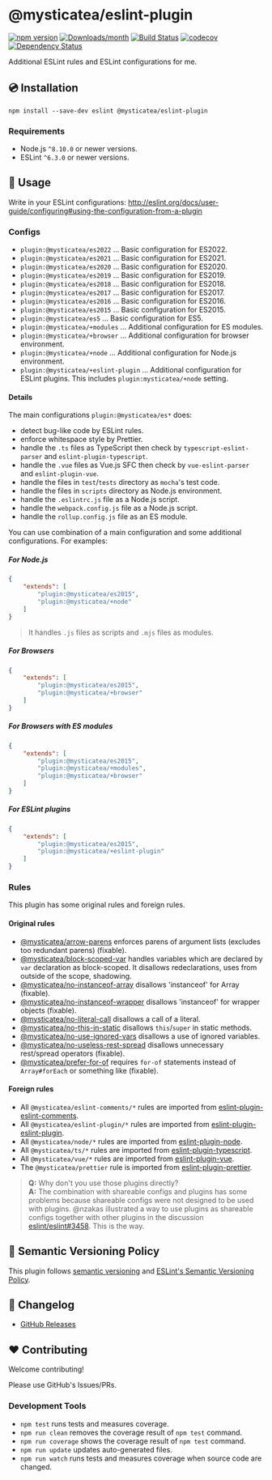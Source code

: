 # @mysticatea/eslint-plugin

[![npm version](https://img.shields.io/npm/v/@mysticatea/eslint-plugin.svg)](https://www.npmjs.com/package/@mysticatea/eslint-plugin)
[![Downloads/month](https://img.shields.io/npm/dm/@mysticatea/eslint-plugin.svg)](http://www.npmtrends.com/@mysticatea/eslint-plugin)
[![Build Status](https://github.com/mysticatea/eslint-plugin/workflows/CI/badge.svg)](https://github.com/mysticatea/eslint-plugin/actions)
[![codecov](https://codecov.io/gh/mysticatea/eslint-plugin/branch/master/graph/badge.svg)](https://codecov.io/gh/mysticatea/eslint-plugin)
[![Dependency Status](https://david-dm.org/mysticatea/eslint-plugin.svg)](https://david-dm.org/mysticatea/eslint-plugin)

Additional ESLint rules and ESLint configurations for me.

## 💿 Installation

```
npm install --save-dev eslint @mysticatea/eslint-plugin
```

### Requirements

- Node.js `^8.10.0` or newer versions.
- ESLint `^6.3.0` or newer versions.

## 📖 Usage

Write in your ESLint configurations: http://eslint.org/docs/user-guide/configuring#using-the-configuration-from-a-plugin

### Configs

- `plugin:@mysticatea/es2022` ... Basic configuration for ES2022.
- `plugin:@mysticatea/es2021` ... Basic configuration for ES2021.
- `plugin:@mysticatea/es2020` ... Basic configuration for ES2020.
- `plugin:@mysticatea/es2019` ... Basic configuration for ES2019.
- `plugin:@mysticatea/es2018` ... Basic configuration for ES2018.
- `plugin:@mysticatea/es2017` ... Basic configuration for ES2017.
- `plugin:@mysticatea/es2016` ... Basic configuration for ES2016.
- `plugin:@mysticatea/es2015` ... Basic configuration for ES2015.
- `plugin:@mysticatea/es5` ... Basic configuration for ES5.
- `plugin:@mysticatea/+modules` ... Additional configuration for ES modules.
- `plugin:@mysticatea/+browser` ... Additional configuration for browser environment.
- `plugin:@mysticatea/+node` ... Additional configuration for Node.js environment.
- `plugin:@mysticatea/+eslint-plugin` ... Additional configuration for ESLint plugins. This includes `plugin:mysticatea/+node` setting.

#### Details

The main configurations `plugin:@mysticatea/es*` does:

- detect bug-like code by ESLint rules.
- enforce whitespace style by Prettier.
- handle the `.ts` files as TypeScript then check by `typescript-eslint-parser` and `eslint-plugin-typescript`.
- handle the `.vue` files as Vue.js SFC then check by `vue-eslint-parser` and `eslint-plugin-vue`.
- handle the files in `test`/`tests` directory as `mocha`'s test code.
- handle the files in `scripts` directory as Node.js environment.
- handle the `.eslintrc.js` file as a Node.js script.
- handle the `webpack.config.js` file as a Node.js script.
- handle the `rollup.config.js` file as an ES module.

You can use combination of a main configuration and some additional configurations.
For examples:

##### For Node.js

```json
{
    "extends": [
        "plugin:@mysticatea/es2015",
        "plugin:@mysticatea/+node"
    ]
}
```

> It handles `.js` files as scripts and `.mjs` files as modules.

##### For Browsers

```json
{
    "extends": [
        "plugin:@mysticatea/es2015",
        "plugin:@mysticatea/+browser"
    ]
}
```

##### For Browsers with ES modules

```json
{
    "extends": [
        "plugin:@mysticatea/es2015",
        "plugin:@mysticatea/+modules",
        "plugin:@mysticatea/+browser"
    ]
}
```

##### For ESLint plugins

```json
{
    "extends": [
        "plugin:@mysticatea/es2015",
        "plugin:@mysticatea/+eslint-plugin"
    ]
}
```

### Rules

This plugin has some original rules and foreign rules.

#### Original rules

- [@mysticatea/arrow-parens](docs/rules/arrow-parens.md) enforces parens of argument lists (excludes too redundant parens) (fixable).
- [@mysticatea/block-scoped-var](docs/rules/block-scoped-var.md) handles variables which are declared by `var` declaration as block-scoped. It disallows redeclarations, uses from outside of the scope, shadowing.
- [@mysticatea/no-instanceof-array](docs/rules/no-instanceof-array.md) disallows 'instanceof' for Array (fixable).
- [@mysticatea/no-instanceof-wrapper](docs/rules/no-instanceof-wrapper.md) disallows 'instanceof' for wrapper objects (fixable).
- [@mysticatea/no-literal-call](docs/rules/no-literal-call.md) disallows a call of a literal.
- [@mysticatea/no-this-in-static](docs/rules/no-this-in-static.md) disallows `this`/`super` in static methods.
- [@mysticatea/no-use-ignored-vars](docs/rules/no-use-ignored-vars.md) disallows a use of ignored variables.
- [@mysticatea/no-useless-rest-spread](docs/rules/no-useless-rest-spread.md) disallows unnecessary rest/spread operators (fixable).
- [@mysticatea/prefer-for-of](docs/rules/prefer-for-of.md) requires `for-of` statements instead of `Array#forEach` or something like (fixable).

#### Foreign rules

- All `@mysticatea/eslint-comments/*` rules are imported from [eslint-plugin-eslint-comments](https://www.npmjs.com/package/eslint-plugin-eslint-comments).
- All `@mysticatea/eslint-plugin/*` rules are imported from [eslint-plugin-eslint-plugin](https://www.npmjs.com/package/eslint-plugin-eslint-plugin).
- All `@mysticatea/node/*` rules are imported from [eslint-plugin-node](https://www.npmjs.com/package/eslint-plugin-node).
- All `@mysticatea/ts/*` rules are imported from [eslint-plugin-typescript](https://www.npmjs.com/package/eslint-plugin-typescript).
- All `@mysticatea/vue/*` rules are imported from [eslint-plugin-vue](https://www.npmjs.com/package/eslint-plugin-vue).
- The `@mysticatea/prettier` rule is imported from [eslint-plugin-prettier](https://www.npmjs.com/package/eslint-plugin-prettier).

> **Q:** Why don't you use those plugins directly?<br>
> **A:** The combination with shareable configs and plugins has some problems because shareable configs were not designed to be used with plugins. @nzakas illustrated a way to use plugins as shareable configs together with other plugins in the discussion [eslint/eslint#3458](https://github.com/eslint/eslint/issues/3458#issuecomment-257161846). This is the way.

## 🚥 Semantic Versioning Policy

This plugin follows [semantic versioning](http://semver.org/) and [ESLint's Semantic Versioning Policy](https://github.com/eslint/eslint#semantic-versioning-policy).

## 📰 Changelog

- [GitHub Releases](https://github.com/mysticatea/eslint-plugin/releases)

## ❤️ Contributing

Welcome contributing!

Please use GitHub's Issues/PRs.

### Development Tools

- `npm test` runs tests and measures coverage.
- `npm run clean` removes the coverage result of `npm test` command.
- `npm run coverage` shows the coverage result of `npm test` command.
- `npm run update` updates auto-generated files.
- `npm run watch` runs tests and measures coverage when source code are changed.
